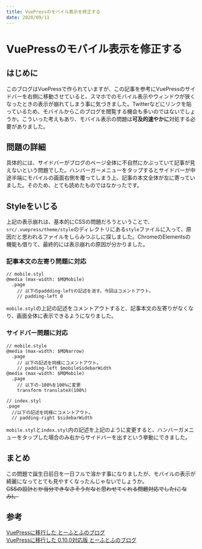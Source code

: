 ```yaml
---
title: VuePressのモバイル表示を修正する
date: 2020/09/11
---
```

# VuePressのモバイル表示を修正する

## はじめに
このブログはVuePressで作られていますが、この記事を参考にVuePressのサイドバーを右側に移動させていると、スマホでのモバイル表示やウィンドウが狭くなったときの表示が崩れてしまう事に気づきました。Twitterなどにリンクを貼っているため、モバイルからこのブログを閲覧する機会も多いのではないでしょうか。こういった考えもあり、モバイル表示の問題は**可及的速やかに**対処する必要がありました。

## 問題の詳細
具体的には、サイドバーがブログのページ全体に不自然にかぶっていて記事が見えないという問題でした。ハンバーガーメニューをタップするとサイドバーが中途半端にモバイルの画面右側を覆ってしまう上、記事の本文全体が左に寄っていました。そのため、とても読めたものではなかったです。

## Styleをいじる
上記の表示崩れは、基本的にCSSの問題だろうということで、`src/.vuepress/theme/style`のディレクトリにある`style`ファイルに入って、原因だと思われるファイルをしらみつぶしに探しました。ChromeのElementsの機能も借りて、最終的には表示崩れの原因が分かりました。

### 記事本文の左寄り問題に対応
```styl{5}
// mobile.styl
@media (max-width: $MQMobile)
  .page
    // 以下のpaddding-leftの記述を消す。今回はコメントアウト。
    // padding-left 0 
```
`mobile.styl`の上記の記述をコメントアウトすると、記事本文の左寄りがなくなり、画面全体に表示できるようになりました。

### サイドバー問題に対応
```styl{5,9}
// mobile.style
@media (max-width: $MQNarrow)
  .page
    // 以下の記述を同様にコメントアウト。
    // padding-left $mobileSidebarWidth
@media (max-width: $MQMobile)
  .page
    // 以下の-100%を100%に変更
    transform translateX(100%)
```

```styl{4}
// index.styl
.page
  //以下の記述を同様にコメントアウト。
  // padding-right $sidebarWidth
```
`mobile.styl`と`index.styl`内の記述を上記のように変更すると、ハンバーガメニューをタップした場合のみ右からサイドバーを出すという挙動にできました。

## まとめ
この問題で誕生日前日を一日フルで溶かす事になりましたが、モバイルの表示が綺麗になってとても見やすくなったんじゃないでしょうか。  
~~CSSの設計とか当分できなさそうだなと思わせてくれる問題対応でした(こなみ)。~~

## 参考
[VuePressに移行した とーふとふのブログ](https://to-hutohu.com/2018/05/18/migrate-to-vuepress/#vuepress%E3%82%92%E5%A7%8B%E3%82%81%E3%82%8B)  
[VuePressに移行した 0.10.0対応版 とーふとふのブログ](https://to-hutohu.com/2018/06/14/vuepress/#vuepress%E3%81%AB%E7%A7%BB%E8%A1%8C%E3%81%97%E3%81%9F-0-10-0%E5%AF%BE%E5%BF%9C%E7%89%88)
